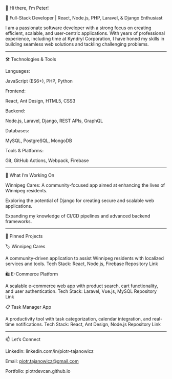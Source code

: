 
👋 Hi there, I’m Peter!

🌟 Full-Stack Developer | React, Node.js, PHP, Laravel, & Django Enthusiast

I am a passionate software developer with a strong focus on creating efficient, scalable, and user-centric applications. With years of professional experience, including time at Kyndryl Corporation, I have honed my skills in building seamless web solutions and tackling challenging problems.


---

🛠 Technologies & Tools

Languages:

JavaScript (ES6+), PHP, Python


Frontend:

React, Ant Design, HTML5, CSS3


Backend:

Node.js, Laravel, Django, REST APIs, GraphQL


Databases:

MySQL, PostgreSQL, MongoDB


Tools & Platforms:

Git, GitHub Actions, Webpack, Firebase



---

🌟 What I’m Working On

Winnipeg Cares: A community-focused app aimed at enhancing the lives of Winnipeg residents.

Exploring the potential of Django for creating secure and scalable web applications.

Expanding my knowledge of CI/CD pipelines and advanced backend frameworks.



---

📌 Pinned Projects

🏷 Winnipeg Cares

A community-driven application to assist Winnipeg residents with localized services and tools.
Tech Stack: React, Node.js, Firebase
Repository Link

🛍 E-Commerce Platform

A scalable e-commerce web app with product search, cart functionality, and user authentication.
Tech Stack: Laravel, Vue.js, MySQL
Repository Link

📋 Task Manager App

A productivity tool with task categorization, calendar integration, and real-time notifications.
Tech Stack: React, Ant Design, Node.js
Repository Link


---

📫 Let’s Connect

LinkedIn: linkedin.com/in/piotr-tajanowicz

Email: piotr.tajanowicz@gmail.com

Portfolio: piotrdevcan.github.io 
